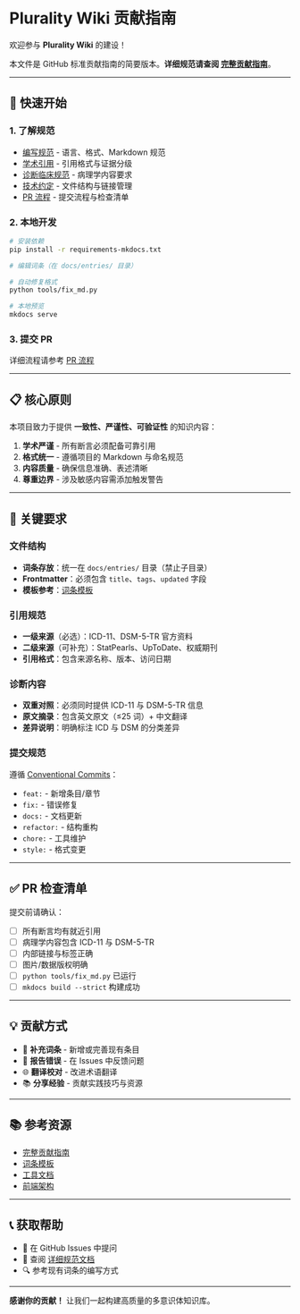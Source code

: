 # Plurality Wiki 贡献指南

欢迎参与 **Plurality Wiki** 的建设！

本文件是 GitHub 标准贡献指南的简要版本。**详细规范请查阅 [完整贡献指南](docs/contributing/index.md)**。

---

## 🚀 快速开始

### 1. 了解规范

- [编写规范](docs/contributing/编写规范.md) - 语言、格式、Markdown 规范
- [学术引用](docs/contributing/学术引用.md) - 引用格式与证据分级
- [诊断临床规范](docs/contributing/诊断临床规范.md) - 病理学内容要求
- [技术约定](docs/contributing/技术约定.md) - 文件结构与链接管理
- [PR 流程](docs/contributing/PR流程.md) - 提交流程与检查清单

### 2. 本地开发

```bash
# 安装依赖
pip install -r requirements-mkdocs.txt

# 编辑词条（在 docs/entries/ 目录）

# 自动修复格式
python tools/fix_md.py

# 本地预览
mkdocs serve
```

### 3. 提交 PR

详细流程请参考 [PR 流程](docs/contributing/PR流程.md)

---

## 📋 核心原则

本项目致力于提供 **一致性、严谨性、可验证性** 的知识内容：

1. **学术严谨** - 所有断言必须配备可靠引用
2. **格式统一** - 遵循项目的 Markdown 与命名规范
3. **内容质量** - 确保信息准确、表述清晰
4. **尊重边界** - 涉及敏感内容需添加触发警告

---

## 🎯 关键要求

### 文件结构

- **词条存放**：统一在 `docs/entries/` 目录（禁止子目录）
- **Frontmatter**：必须包含 `title`、`tags`、`updated` 字段
- **模板参考**：[词条模板](docs/TEMPLATE_ENTRY.md)

### 引用规范

- **一级来源**（必选）：ICD-11、DSM-5-TR 官方资料
- **二级来源**（可补充）：StatPearls、UpToDate、权威期刊
- **引用格式**：包含来源名称、版本、访问日期

### 诊断内容

- **双重对照**：必须同时提供 ICD-11 与 DSM-5-TR 信息
- **原文摘录**：包含英文原文（≤25 词）+ 中文翻译
- **差异说明**：明确标注 ICD 与 DSM 的分类差异

### 提交规范

遵循 [Conventional Commits](https://www.conventionalcommits.org/)：

- `feat:` - 新增条目/章节
- `fix:` - 错误修复
- `docs:` - 文档更新
- `refactor:` - 结构重构
- `chore:` - 工具维护
- `style:` - 格式变更

---

## ✅ PR 检查清单

提交前请确认：

- [ ] 所有断言均有就近引用
- [ ] 病理学内容包含 ICD-11 与 DSM-5-TR
- [ ] 内部链接与标签正确
- [ ] 图片/数据版权明确
- [ ] `python tools/fix_md.py` 已运行
- [ ] `mkdocs build --strict` 构建成功

---

## 💡 贡献方式

- 📝 **补充词条** - 新增或完善现有条目
- 🐛 **报告错误** - 在 Issues 中反馈问题
- 🌐 **翻译校对** - 改进术语翻译
- 📚 **分享经验** - 贡献实践技巧与资源

---

## 📚 参考资源

- [完整贡献指南](docs/contributing/index.md)
- [词条模板](docs/TEMPLATE_ENTRY.md)
- [工具文档](docs/tools/README.md)
- [前端架构](docs/dev/FRONTEND_ARCHITECTURE.md)

---

## 📞 获取帮助

- 💬 在 GitHub Issues 中提问
- 📖 查阅 [详细规范文档](docs/contributing/)
- 🔍 参考现有词条的编写方式

---

**感谢你的贡献！** 让我们一起构建高质量的多意识体知识库。
